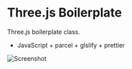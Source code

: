 # Three.js Boilerplate

Three.js boilerplate class. 

- JavaScript + parcel + glslify + prettier

![Screenshot](https://github.com/flytaly/three.js_boilerplate/assets/1577569/7f9a2180-1386-466c-b6aa-0449301b51aa)
